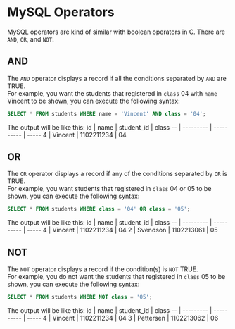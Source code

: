 # MySQL Operators

MySQL operators are kind of similar with boolean operators in C. There are `AND`, `OR`, and `NOT`. 
<br>

## AND
The `AND` operator displays a record if all the conditions separated by `AND` are TRUE.
<br>
For example, you want the students that registered in `class` 04 with `name` Vincent to be shown, you can execute the following syntax:

```sql
SELECT * FROM students WHERE name = 'Vincent' AND class = '04';
```
The output will be like this:
id | name      | student_id | class
-- | --------- | ---------- | -----
4  | Vincent   | 1102211234 | 04
## OR

The `OR` operator displays a record if any of the conditions separated by `OR` is TRUE.
<br>
For example, you want students that registered in `class` 04 or 05 to be shown, you can execute the following syntax:

```sql
SELECT * FROM students WHERE class = '04' OR class = '05';
```
The output will be like this:
id | name      | student_id | class
-- | --------- | ---------- | -----
4  | Vincent   | 1102211234 | 04
2  | Svendson  | 1102213061 | 05
## NOT
The `NOT` operator displays a record if the condition(s) is `NOT` TRUE.
<br>
For example, you do not want the students that registered in `class` 05 to be shown, you can execute the following syntax:

```sql
SELECT * FROM students WHERE NOT class = '05';
```
The output will be like this:
id | name      | student_id | class
-- | --------- | ---------- | -----
4  | Vincent   | 1102211234 | 04
3  | Pettersen | 1102213062 | 06
